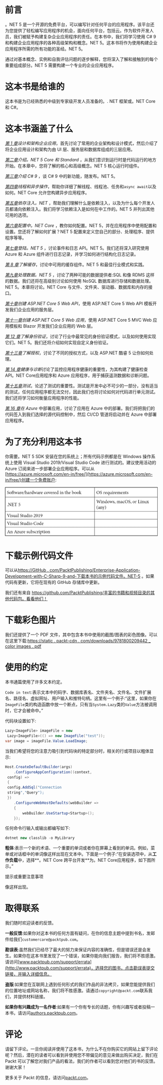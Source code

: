 # 前言

。NET 5 是一个开源的免费平台，可以编写针对任何平台的应用程序。该平台还为您提供了轻松编写应用程序的机会，面向任何平台，包括云。作为软件开发人员，我们被赋予构建复杂企业应用程序的责任。在本书中，我们将学习使用 C# 9 和构建企业应用程序的各种高级架构和概念。NET 5。这本书将作为使用构建企业应用程序所需的所有功能的圣经。NET 5。

通过对基本概念、实例和自我评估问题的逐步解释，您将深入了解和接触到的每个重要组成部分。NET 5 需要构建一个专业的企业应用程序。

# 这本书是给谁的

这本书是为已经熟悉的中级到专家级开发人员准备的。. NET 框架或。NET Core 和 C#。

# 这本书涵盖了什么

[*第 1 章*](01.html#_idTextAnchor014)*设计和架构企业应用*，首先讨论了常用的企业架构和设计模式，然后介绍了将企业应用设计和架构为由 UI 层、服务层和数据库组成的三层应用。

[*第二章*](02.html#_idTextAnchor036)*介绍。NET 5 Core 和 Standard* ，从我们意识到运行时是代码运行的地方开始。在本章中，您将了解的核心和高级概念。NET 5 核心运行时组件。

[*第三章*](03.html#_idTextAnchor052)*介绍 C# 9* ，谈 C# 9 中的新功能，随发布。NET 5。

[*第四章*](04.html#_idTextAnchor073)*线程和异步操作*，帮助你详细了解线程、线程池、任务和`async await`以及如何。NET Core 允许您构建异步应用程序。

[*第五章*](05.html#_idTextAnchor110)*依存注入。NET* ，帮助我们理解什么是依赖注入，以及为什么每个开发人员都涌向依赖注入。我们将学习依赖注入是如何在中工作的。NET 5 并列出其他可用的选项。

[*第六章*](06.html#_idTextAnchor125)*配置中。NET Core* ，教你如何配置。NET 5，并在应用程序中使用配置和设置。您还将了解如何扩展？NET 5 配置来定义您自己的部分、处理程序、提供程序等等。

[*第七章*](07.html#_idTextAnchor141)*登陆。NET 5* ，讨论事件和日志 API。NET 5。我们还将深入研究使用 Azure 和 Azure 组件进行日志记录，并学习如何进行结构化日志记录。

[*第 8 章*](08.html#_idTextAnchor156)*了解缓存*，讨论中可用的缓存组件。NET 5 和最佳行业模式和实践。

[*第九章*](09.html#_idTextAnchor177)*处理数据。NET 5* ，讨论了两种可能的数据提供者:SQL 和像 RDMS 这样的数据。我们还将在高级别讨论如何使用 NoSQL 数据库进行存储和数据处理。NET 5。本章将讨论。NET Core 与文件、文件夹、驱动器、数据库和内存的接口。

[*第十章*](10.html#_idTextAnchor202)*创建 ASP.NET Core 5 Web API*，使用 ASP.NET Core 5 Web API 模板开发我们企业应用的服务层。

[*第十一章*](11.html#_idTextAnchor228)*创建 ASP.NET Core 5 Web 应用*，使用 ASP.NET Core 5 MVC Web 应用模板和 Blazor 开发我们企业应用的 Web 层。

[*第 12 章*](12.html#_idTextAnchor244)*了解身份验证*，讨论了行业中最常见的身份验证模式，以及如何使用实现它们。NET 5。我们还将介绍如何实现自定义身份验证。

[*第十三章*](13.html#_idTextAnchor268)*了解授权*，讨论了不同的授权方式，以及 ASP.NET 酷睿 5 让你如何处理。

[*第 14 章*](14.html#_idTextAnchor303)*健康与诊断*讨论了监控应用程序健康的重要性，为其构建了健康检查 API。NET Core应用程序和 Azure 应用程序，用于捕获遥测数据和诊断问题。

[*第十五章*](15.html#_idTextAnchor323)*测试*，论述了测试的重要性。测试是开发中必不可少的一部分，没有适当的测试，任何应用程序都无法交付，因此我们也将讨论如何对代码进行单元测试。我们还将学习如何衡量应用程序的性能。

[*第 16 章*](16.html#_idTextAnchor338)*在 Azure* 中部署应用，讨论了应用在 Azure 中的部署。我们将把我们的代码签入到我们选择的源代码控制中，然后 CI/CD 管道将启动并在 Azure 中部署应用程序。

# 为了充分利用这本书

你需要。NET 5 SDK 安装在您的系统上；所有代码示例都是在 Windows 操作系统上使用 Visual Studio 2019/Visual Studio Code 进行测试的。建议使用活动的 Azure 订阅来进一步部署企业应用程序。可以从[https://azure.microsoft.com/en-in/free/](https://azure.microsoft.com/en-in/free/)创建一个免费账户:

![](img/B15927_Table_1.jpg)

# 下载示例代码文件

可以从[https://GitHub . com/PacktPublishing/Enterprise-Application-Development-with-C-Sharp-9-and-下载本书的示例代码文件。NET-5](https://github.com/PacktPublishing/Enterprise-Application-Development-with-C-Sharp-9-and-.NET-5) 。如果代码有更新，它将在现有的 GitHub 存储库中更新。

我们还有来自 https://github.com/PacktPublishing/丰富的书籍和视频目录的其他代码包。看看他们！

# 下载彩色图片

我们还提供了一个 PDF 文件，其中包含本书中使用的截图/图表的彩色图像。可以在这里下载:[https://static . packt-cdn . com/downloads/9781800209442 _ color images . pdf](_ColorImages.pdf)

# 使用的约定

本书通篇使用了许多文本约定。

`Code in text`:表示文本中的码字、数据库表名、文件夹名、文件名、文件扩展名、路径名、虚拟网址、用户输入和推特句柄。这里有一个例子:“这里，如果你在`ImageFile`类的构造函数中放一个断点，只有当`System.Lazy`类的`Value`方法被调用时，它才会被命中。”

代码块设置如下:

```cs
Lazy<ImageFile> imageFile = new 
 Lazy<ImageFile>(() => new ImageFile("test"));
var image = imageFile.Value.LoadImage;
```

当我们希望将您的注意力吸引到代码块的特定部分时，相关的行或项目以粗体显示:

```cs
Host.CreateDefaultBuilder(args)
    .ConfigureAppConfiguration((context, 
 config) =>
 {
 config.AddSql("Connection 
 string","Query"); 
 })
    .ConfigureWebHostDefaults(webBuilder =>
    {
        webBuilder.UseStartup<Startup>();
    });
```

任何命令行输入或输出都编写如下:

```cs
dotnet new classlib -o MyLibrary
```

**粗体**:表示一个新的术语、一个重要的单词或者你在屏幕上看到的单词。例如，菜单或对话框中的单词像这样出现在文本中。下面是一个例子:“在安装选项中，从**工作负载**中，选择**。NET Core 跨平台开发**为。NET Core应用程序，如下图所示。”

提示或重要注意事项

像这样出现。

# 取得联系

我们随时欢迎读者的反馈。

**一般反馈**:如果你对这本书的任何方面有疑问，在你的信息主题中提到书名，发邮件给我们`customercare@packtpub.com`。

**勘误表**:虽然我们已经尽了最大的努力来保证内容的准确性，但是错误还是会发生。如果你在这本书里发现了一个错误，如果你能向我们报告，我们将不胜感激。请访问[www.packtpub.com/support/errata](http://www.packtpub.com/support/errata)，选择您的图书，点击勘误表提交链接，并输入详细信息。

**盗版**:如果您在互联网上遇到任何形式的我们作品的非法拷贝，如果您能提供我们的位置地址或网站名称，我们将不胜感激。请通过`copyright@packt.com`联系我们，并提供材料链接。

**如果你有兴趣成为一名作者**:如果有一个你有专长的话题，你有兴趣写或者投稿一本书，请访问[authors.packtpub.com](http://authors.packtpub.com)。

# 评论

请留下评论。一旦你阅读并使用了这本书，为什么不在你购买它的网站上留下评论呢？然后，潜在的读者可以看到并使用您不带偏见的意见来做出购买决定，我们在 Packt 可以了解您对我们产品的看法，我们的作者可以看到您对他们的书的反馈。谢谢大家！

更多关于 Packt 的信息，请访问[packt.com](http://packt.com)。